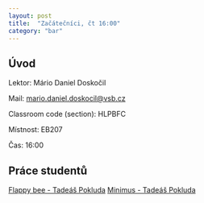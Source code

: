```yaml
---
layout: post
title:  "Začátečníci, čt 16:00"
category: "bar"
--- 
```


## Úvod

Lektor: Mário Daniel Doskočil

Mail: mario.daniel.doskocil@vsb.cz

Classroom code (section): HLPBFC

Místnost: EB207

Čas: 16:00

## Práce studentů
[Flappy bee - Tadeáš Pokluda](https://studio.code.org/projects/spritelab/Sg8siG7rtXs-GRrFQTliKX07EkalM1F92-qkDmGiNXw)
[Minimus - Tadeáš Pokluda](https://studio.code.org/projects/spritelab/patnfGPEMFW1Y-kKkzzHo0qvAVZk3vBnPZiejBlWYxo)


